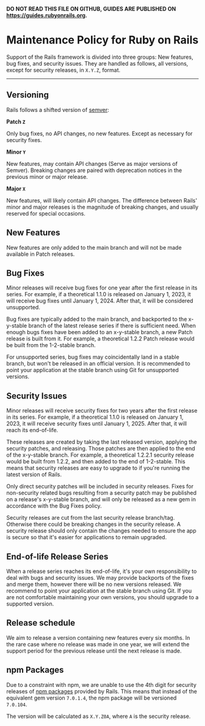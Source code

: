 **DO NOT READ THIS FILE ON GITHUB, GUIDES ARE PUBLISHED ON <https://guides.rubyonrails.org>.**

Maintenance Policy for Ruby on Rails
====================================

Support of the Rails framework is divided into three groups: New features, bug
fixes, and security issues. They are handled as
follows, all versions, except for security releases, in `X.Y.Z`, format.

--------------------------------------------------------------------------------

Versioning
------------

Rails follows a shifted version of [semver](https://semver.org/):

**Patch `Z`**

Only bug fixes, no API changes, no new features.
Except as necessary for security fixes.

**Minor `Y`**

New features, may contain API changes (Serve as major versions of Semver).
Breaking changes are paired with deprecation notices in the previous minor
or major release.

**Major `X`**

New features, will likely contain API changes. The difference between Rails'
minor and major releases is the magnitude of breaking changes, and usually
reserved for special occasions.

New Features
------------

New features are only added to the main branch and will not be made available
in Patch releases.

Bug Fixes
---------

Minor releases will receive bug fixes for one year after the first release in
its series. For example, if a theoretical 1.1.0 is released on January 1, 2023, it
will receive bug fixes until January 1, 2024. After that, it will be considered
unsupported.

Bug fixes are typically added to the main branch, and backported to the x-y-stable
branch of the latest release series if there is sufficient need. When enough bugs
fixes have been added to an x-y-stable branch, a new Patch release is built from it.
For example, a theoretical 1.2.2 Patch release would be built from the 1-2-stable branch.

For unsupported series, bug fixes may coincidentally land in a stable branch,
but won't be released in an official version. It is recommended to point your
application at the stable branch using Git for unsupported versions.

Security Issues
---------------

Minor releases will receive security fixes for two years after the first release in
its series. For example, if a theoretical 1.1.0 is released on January 1, 2023, it
will receive security fixes until January 1, 2025. After that, it will reach its
end-of-life.

These releases are created by taking the last released version, applying the
security patches, and releasing. Those patches are then applied to the end of
the x-y-stable branch. For example, a theoretical 1.2.2.1 security release would
be built from 1.2.2, and then added to the end of 1-2-stable. This means that
security releases are easy to upgrade to if you're running the latest version
of Rails.

Only direct security patches will be included in security releases. Fixes for
non-security related bugs resulting from a security patch may be published on a
release's x-y-stable branch, and will only be released as a new gem in
accordance with the Bug Fixes policy.

Security releases are cut from the last security release branch/tag. Otherwise
there could be breaking changes in the security release. A security release
should only contain the changes needed to ensure the app is secure so that it's
easier for applications to remain upgraded.

End-of-life Release Series
--------------------------

When a release series reaches its end-of-life, it's your own responsibility to
deal with bugs and security issues. We may provide backports of the fixes and
merge them, however there will be no new versions released. We
recommend to point your application at the stable branch using Git. If you are
not comfortable maintaining your own versions, you should upgrade to a supported
version.

Release schedule
----------------

We aim to release a version containing new features every six months. In the rare case where
no release was made in one year, we will extend the support period for the previous release
until the next release is made.

npm Packages
------------

Due to a constraint with npm, we are unable to use the 4th digit for security
releases of [npm packages][] provided by Rails. This means that instead of the
equivalent gem version `7.0.1.4`, the npm package will be versioned `7.0.104`.

The version will be calculated as `X.Y.Z0A`, where `A` is the security release.

[npm packages]: https://www.npmjs.com/org/rails
